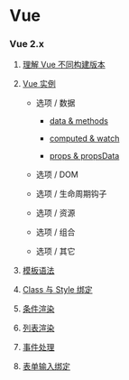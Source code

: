 # Vue

### Vue 2.x

1. [理解 Vue 不同构建版本](./Vue/build-version.md)

2. [Vue 实例](./Vue/instance.md)

   - 选项 / 数据

     - [data & methods](./Vue/opts-data-methods.md)

     - [computed & watch](./Vue/opts-computed-watch.md)
     - [props & propsData](./Vue/opts-props-propsData.md)

   - 选项 / DOM

   - 选项 / 生命周期钩子

   - 选项 / 资源

   - 选项 / 组合

   - 选项 / 其它

3. [模板语法](./Vue/template-syntax.md)

4. [Class 与 Style 绑定](./Vue/class-and-style.md)

5. [条件渲染](./Vue/condition-render.md)

6. [列表渲染](./Vue/list-render.md)

7. [事件处理](./Vue/events.md)

8. [表单输入绑定](./Vue/forms.md)

